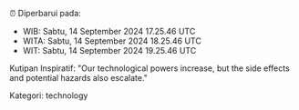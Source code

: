 ⏰ Diperbarui pada:
- WIB: Sabtu, 14 September 2024 17.25.46 UTC
- WITA: Sabtu, 14 September 2024 18.25.46 UTC
- WIT: Sabtu, 14 September 2024 19.25.46 UTC

Kutipan Inspiratif:
"Our technological powers increase, but the side effects and potential hazards also escalate."


Kategori: technology

